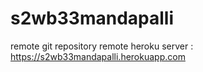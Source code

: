 # s2wb33mandapalli
remote git repository
remote heroku server : https://s2wb33mandapalli.herokuapp.com

